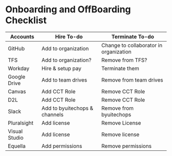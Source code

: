# Onboarding and OffBoarding Checklist
|Accounts|Hire To-do| Terminate To-do|
|--------|----------|----------------|
|GitHub|Add to organization|Change to collaborator in organization|
|TFS|Add to organization?|Remove from TFS?|
|Workday|Hire & setup pay|Terminate them|
|Google Drive| Add to team drives|Remove from team drives|
|Canvas|Add CCT Role|Remove CCT Role|
|D2L|Add CCT Role|Remove CCT Role|
|Slack|Add to byuitechops & channels|Remove from byuitechops|
|Pluralsight|Add license|Remove License|
|Visual Studio|Add license|Remove license|
|Equella|Add permissions|Remove permissions|
